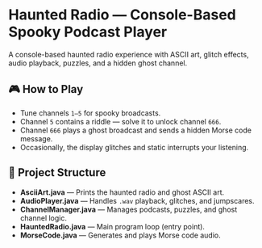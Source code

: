 # Haunted Radio — Console-Based Spooky Podcast Player
A console-based haunted radio experience with ASCII art, glitch effects, audio playback, puzzles, and a hidden ghost channel.

## 🎮 How to Play
- Tune channels `1–5` for spooky broadcasts.
- Channel `5` contains a riddle — solve it to unlock channel `666`.
- Channel `666` plays a ghost broadcast and sends a hidden Morse code message.
- Occasionally, the display glitches and static interrupts your listening.

## 📂 Project Structure
- **AsciiArt.java** — Prints the haunted radio and ghost ASCII art.
- **AudioPlayer.java** — Handles `.wav` playback, glitches, and jumpscares.
- **ChannelManager.java** — Manages podcasts, puzzles, and ghost channel logic.
- **HauntedRadio.java** — Main program loop (entry point).
- **MorseCode.java** — Generates and plays Morse code audio.

